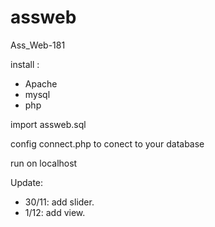 # assweb
Ass_Web-181

install :
- Apache
- mysql
- php

import assweb.sql 

config connect.php to conect to your database

run on localhost


Update:
- 30/11: add slider.
- 1/12: add view.
